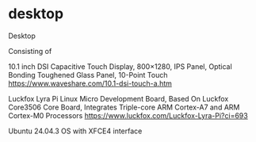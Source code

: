 # desktop
Desktop


Consisting of

10.1 inch DSI Capacitive Touch Display, 800×1280, IPS Panel, Optical Bonding Toughened Glass Panel, 10-Point Touch
https://www.waveshare.com/10.1-dsi-touch-a.htm

Luckfox Lyra Pi Linux Micro Development Board, Based On Luckfox Core3506 Core Board, Integrates Triple-core ARM Cortex-A7 and ARM Cortex-M0 Processors
https://www.luckfox.com/Luckfox-Lyra-Pi?ci=693

Ubuntu 24.04.3 OS with XFCE4 interface

